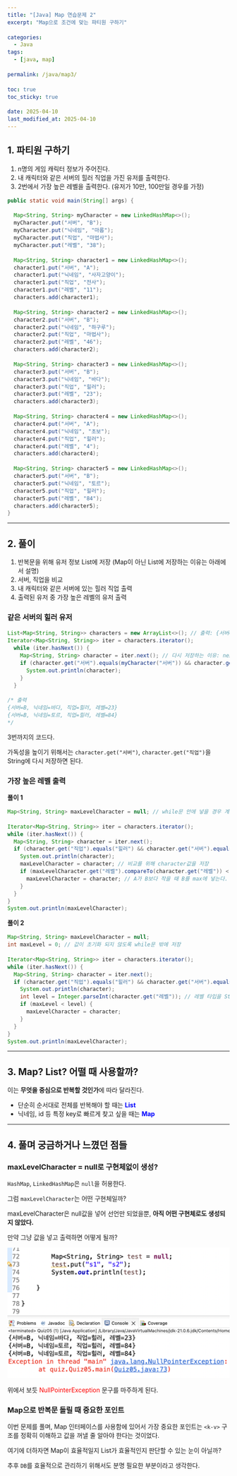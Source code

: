 ```yaml
---
title: "[Java] Map 연습문제 2"
excerpt: "Map으로 조건에 맞는 파티원 구하기"

categories:
  - Java
tags:
  - [java, map]

permalink: /java/map3/

toc: true
toc_sticky: true

date: 2025-04-10
last_modified_at: 2025-04-10
---
```


## 1. 파티원 구하기

1. n명의 게임 캐릭터 정보가 주어진다.
2. 내 캐릭터와 같은 서버의 힐러 직업을 가진 유저를 출력한다.
3. 2번에서 가장 높은 레벨을 출력한다. (유저가 10만, 100만일 경우를 가정)

```java
public static void main(String[] args) {

  Map<String, String> myCharacter = new LinkedHashMap<>();
  myCharacter.put("서버", "B");
  myCharacter.put("닉네임", "마롭");
  myCharacter.put("직업", "마법사");
  myCharacter.put("레벨", "38");

  Map<String, String> character1 = new LinkedHashMap<>();
  character1.put("서버", "A");
  character1.put("닉네임", "사자고양이");
  character1.put("직업", "전사");
  character1.put("레벨", "11");
  characters.add(character1);

  Map<String, String> character2 = new LinkedHashMap<>();
  character2.put("서버", "B");
  character2.put("닉네임", "하구루");
  character2.put("직업", "마법사");
  character2.put("레벨", "46");
  characters.add(character2);

  Map<String, String> character3 = new LinkedHashMap<>();
  character3.put("서버", "B");
  character3.put("닉네임", "바다");
  character3.put("직업", "힐러");
  character3.put("레벨", "23");
  characters.add(character3);

  Map<String, String> character4 = new LinkedHashMap<>();
  character4.put("서버", "A");
  character4.put("닉네임", "초보");
  character4.put("직업", "힐러");
  character4.put("레벨", "4");
  characters.add(character4);

  Map<String, String> character5 = new LinkedHashMap<>();
  character5.put("서버", "B");
  character5.put("닉네임", "토르");
  character5.put("직업", "힐러");
  character5.put("레벨", "84");
  characters.add(character5);
}
```

<hr>

## 2. 풀이

1. 반복문을 위해 유저 정보 List에 저장 (Map이 아닌 List에 저장하는 이유는 아래에서 설명)
2. 서버, 직업을 비교
3. 내 캐릭터와 같은 서버에 있는 힐러 직업 출력
4. 출력된 유저 중 가장 높은 레벨의 유저 출력

### 같은 서버의 힐러 유저

```java
List<Map<String, String>> characters = new ArrayList<>(); // 출력: {서버=a, 닉네임=b, 직업=c...}
Iterator<Map<String, String>> iter = characters.iterator();
  while (iter.hasNext()) {
    Map<String, String> character = iter.next(); // 다시 저장하는 이유: next()로 다시 호출하는 경우를 방지
    if (character.get("서버").equals(myCharacter("서버")) && character.get("직업").equals("힐러")) {
      System.out.println(character);
    }
  }

/* 출력
{서버=B, 닉네임=바다, 직업=힐러, 레벨=23}
{서버=B, 닉네임=토르, 직업=힐러, 레벨=84}
*/
```

3번까지의 코드다.

가독성을 높이기 위해서는 `character.get("서버")`, `character.get("직업")`을 String에 다시 저장하면 된다.

### 가장 높은 레벨 출력

**풀이 1**

```java
Map<String, String> maxLevelCharacter = null; // while문 안에 넣을 경우 계속 초기화되어 max를 구할 수 없음

Iterator<Map<String, String>> iter = characters.iterator();
while (iter.hasNext()) {
  Map<String, String> character = iter.next();
  if (character.get("직업").equals("힐러") && character.get("서버").equals(myCharacter.get("서버"))) {
    System.out.println(character);
    maxLevelCharacter = character; // 비교를 위해 character값을 저장
    if (maxLevelCharacter.get("레벨").compareTo(character.get("레벨")) < 0) { // A.compareTo(B) A가 B보다 클 경우 1, 작을 경우 -1, 같을 경우 0
      maxLevelCharacter = character; // A가 B보다 작을 때 B를 max에 넣는다.
    }
  }
}
System.out.println(maxLevelCharacter);
```

**풀이 2**

```java
Map<String, String> maxLevelCharacter = null;
int maxLevel = 0; // 값이 초기화 되지 않도록 while문 밖에 저장

Iterator<Map<String, String>> iter = characters.iterator();
while (iter.hasNext()) {
  Map<String, String> character = iter.next();
  if (character.get("직업").equals("힐러") && character.get("서버").equals(myCharacter.get("서버"))) {
    System.out.println(character);
    int level = Integer.parseInt(character.get("레벨")); // 레벨 타입을 String -> int로 변환
    if (maxLevel < level) {
      maxLevelCharacter = character;
    }
  }
}
System.out.println(maxLevelCharacter);
```

<hr>

## 3. Map? List? 어떨 때 사용할까?

이는 **무엇을 중심으로 반복할 것인가**에 따라 달라진다.

- 단순히 순서대로 전체를 반복해야 할 때는 <font color="blue">**List**</font>
- 닉네임, id 등 특정 key로 빠르게 찾고 싶을 때는 <font color="blue">**Map**</font>

<hr>

## 4. 풀며 궁금하거나 느꼈던 점들

### maxLevelCharacter = null로 구현체없이 생성?

`HashMap`, `LinkedHashMap`은 `null`을 허용한다.

그럼 `maxLevelCharacter`는 어떤 구현체일까?

maxLevelCharacter은 null값을 넣어 선언만 되었을뿐, **아직 어떤 구현체로도 생성되지 않았다.**

만약 그냥 값을 넣고 출력하면 어떻게 될까?

![예시](/assets/images/posts_img/map3/map3.png)

위에서 보듯 <font color="red">NullPointerException</font> 문구를 마주하게 된다.

### Map으로 반복문 돌릴 때 중요한 포인트

이번 문제를 풀며, Map 인터페이스를 사용함에 있어서 가장 중요한 포인트는 `<k-v>` 구조를 정확히 이해하고 값을 꺼낼 줄 알아야 한다는 것이었다.

여기에 더하자면 Map이 효율적일지 List가 효율적인지 판단할 수 있는 눈이 아닐까?

추후 `DB`를 효율적으로 관리하기 위해서도 분명 필요한 부분이라고 생각한다.
